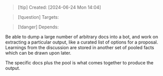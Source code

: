 
>[!tip] Created: [2024-06-24 Mon 14:04]

>[!question] Targets: 

>[!danger] Depends: 

Be able to dump a large number of arbitrary docs into a bot, and work on extracting a particular output, like a curated list of options for a proposal.  Learnings from the discussion are stored in another set of pooled facts which can be drawn upon later.

The specific docs plus the pool is what comes together to produce the output.